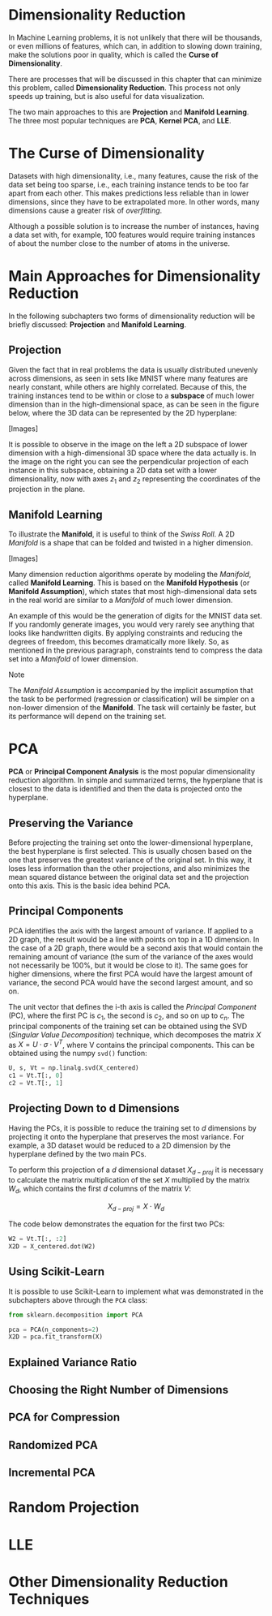 # Dimensionality Reduction

In Machine Learning problems, it is not unlikely that there will be thousands, or even millions of features, which can, in addition to slowing down training, make the solutions poor in quality, which is called the **Curse of Dimensionality**.

There are processes that will be discussed in this chapter that can minimize this problem, called **Dimensionality Reduction**. This process not only speeds up training, but is also useful for data visualization.

The two main approaches to this are **Projection** and **Manifold Learning**. The three most popular techniques are **PCA**, **Kernel PCA**, and **LLE**.
<!------------------------------------------------------->
<!------------------------------------------------------->
<!------------------------------------------------------->
# The Curse of Dimensionality


Datasets with high dimensionality, i.e., many features, cause the risk of the data set being too sparse, i.e., each training instance tends to be too far apart from each other. This makes predictions less reliable than in lower dimensions, since they have to be extrapolated more. In other words, many dimensions cause a greater risk of _overfitting_.

Although a possible solution is to increase the number of instances, having a data set with, for example, 100 features would require training instances of about the number close to the number of atoms in the universe.



<!------------------------------------------------------->
<!------------------------------------------------------->
<!------------------------------------------------------->
# Main Approaches for Dimensionality Reduction

In the following subchapters two forms of dimensionality reduction will be briefly discussed: **Projection** and **Manifold Learning**.

<!------------------------------------------------------->
<!------------------------------------------------------->
## Projection

Given the fact that in real problems the data is usually distributed unevenly across dimensions, as seen in sets like MNIST where many features are nearly constant, while others are highly correlated. Because of this, the training instances tend to be within or close to a **subspace** of much lower dimension than in the high-dimensional space, as can be seen in the figure below, where the 3D data can be represented by the 2D hyperplane:

[Images]

It is possible to observe in the image on the left a 2D subspace of lower dimension with a high-dimensional 3D space where the data actually is. In the image on the right you can see the perpendicular projection of each instance in this subspace, obtaining a 2D data set with a lower dimensionality, now with axes $z_{1}$ and $z_{2}$ representing the coordinates of the projection in the plane.



<!------------------------------------------------------->
<!------------------------------------------------------->

## Manifold Learning


To illustrate the **Manifold**, it is useful to think of the _Swiss Roll_. A 2D _Manifold_ is a shape that can be folded and twisted in a higher dimension.

[Images]

Many dimension reduction algorithms operate by modeling the _Manifold_, called **Manifold Learning**. This is based on the **Manifold Hypothesis** (or **Manifold Assumption**), which states that most high-dimensional data sets in the real world are similar to a _Manifold_ of much lower dimension.

An example of this would be the generation of digits for the MNIST data set. If you randomly generate images, you would very rarely see anything that looks like handwritten digits. By applying constraints and reducing the degrees of freedom, this becomes dramatically more likely. So, as mentioned in the previous paragraph, constraints tend to compress the data set into a _Manifold_ of lower dimension.


>[!NOTE]
> The _Manifold Assumption_ is accompanied by the implicit assumption that the task to be performed (regression or classification) will be simpler on a non-lower dimension of the **Manifold**. The task will certainly be faster, but its performance will depend on the training set.




<!------------------------------------------------------->
<!------------------------------------------------------->
<!------------------------------------------------------->
# PCA


**PCA** or **Principal Component Analysis** is the most popular dimensionality reduction algorithm. In simple and summarized terms, the hyperplane that is closest to the data is identified and then the data is projected onto the hyperplane.





<!------------------------------------------------------->
<!------------------------------------------------------->
## Preserving the Variance                                              

Before projecting the training set onto the lower-dimensional hyperplane, the best hyperplane is first selected. This is usually chosen based on the one that preserves the greatest variance of the original set. In this way, it loses less information than the other projections, and also minimizes the mean squared distance between the original data set and the projection onto this axis. This is the basic idea behind PCA.




<!------------------------------------------------------->
<!------------------------------------------------------->  
## Principal Components                                                 

PCA identifies the axis with the largest amount of variance. If applied to a 2D graph, the result would be a line with points on top in a 1D dimension. In the case of a 2D graph, there would be a second axis that would contain the remaining amount of variance (the sum of the variance of the axes would not necessarily be 100%, but it would be close to it). The same goes for higher dimensions, where the first PCA would have the largest amount of variance, the second PCA would have the second largest amount, and so on.

The unit vector that defines the i-th axis is called the _Principal Component_ (PC), where the first PC is $c_{1}$, the second is $c_{2}$, and so on up to $c_{n}$.
The principal components of the training set can be obtained using the SVD (_Singular Value Decomposition_) technique, which decomposes the matrix $X$ as $X = U \cdot \sigma \cdot V^{T}$, where V contains the principal components. This can be obtained using the numpy `svd()` function:

```python
U, s, Vt = np.linalg.svd(X_centered)
c1 = Vt.T[:, 0]
c2 = Vt.T[:, 1]
```


<!------------------------------------------------------->
<!------------------------------------------------------->  
## Projecting Down to d Dimensions                                      


Having the PCs, it is possible to reduce the training set to $d$ dimensions by projecting it onto the hyperplane that preserves the most variance. For example, a 3D dataset would be reduced to a 2D dimension by the hyperplane defined by the two main PCs.

To perform this projection of a $d$ dimensional dataset $X_{d-proj}$ it is necessary to calculate the matrix multiplication of the set $X$ multiplied by the matrix $W_{d}$, which contains the first $d$ columns of the matrix $V$:

```math
X_{d-proj} = X \cdot W_{d}
```

The code below demonstrates the equation for the first two PCs:
```python
W2 = Vt.T[:, :2]
X2D = X_centered.dot(W2)
```

<!------------------------------------------------------->
<!------------------------------------------------------->  
## Using Scikit-Learn                                                   

It is possible to use Scikit-Learn to implement what was demonstrated in the subchapters above through the `PCA` class:

```python
from sklearn.decomposition import PCA

pca = PCA(n_components=2)
X2D = pca.fit_transform(X)
```

<!------------------------------------------------------->
<!------------------------------------------------------->  
## Explained Variance Ratio                                             



<!------------------------------------------------------->
<!------------------------------------------------------->  
## Choosing the Right Number of Dimensions                              



<!------------------------------------------------------->
<!------------------------------------------------------->  
## PCA for Compression                                                  



<!------------------------------------------------------->
<!------------------------------------------------------->  
## Randomized PCA                                                       



<!------------------------------------------------------->
<!------------------------------------------------------->  
## Incremental PCA                                                       











<!------------------------------------------------------->
<!------------------------------------------------------->
<!------------------------------------------------------->
# Random Projection                                                     









<!------------------------------------------------------->
<!------------------------------------------------------->
<!-------------------------------------------------------> 
# LLE                                                                   









<!------------------------------------------------------->
<!------------------------------------------------------->
<!-------------------------------------------------------> 
# Other Dimensionality Reduction Techniques                              




